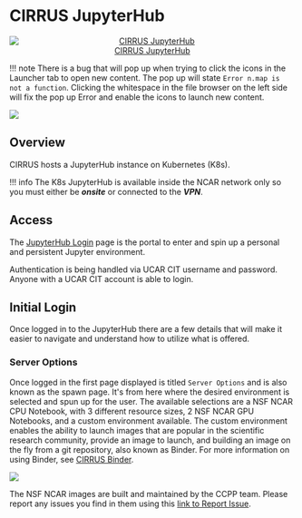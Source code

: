 # CIRRUS JupyterHub

<div style="text-align:center">
<a href="https://jupyter.k8s.ucar.edu/">
<img src="../../../media/jupyter/jhub-logo.png" 
        alt="CIRRUS JupyterHub" 
        style="display: block; margin: 0 auto" />
CIRRUS JupyterHub</a>
</div>

!!! note
    There is a bug that will pop up when trying to click the icons in the Launcher tab to open new content. The pop up will state `Error n.map is not a function`. Clicking the whitespace in the file browser on the left side will fix the pop up Error and enable the icons to launch new content. 

<img src="../../../media/jupyter/nmap_error.png"/>

## Overview

CIRRUS hosts a JupyterHub instance on Kubernetes (K8s). 

!!! info
    The K8s JupyterHub is available inside the NCAR network only so you must either be ***onsite*** or connected to the ***VPN***.

## Access
The [JupyterHub Login](https://jupyter.k8s.ucar.edu/) page is the portal to enter and spin up a personal and persistent Jupyter environment. 

Authentication is being handled via UCAR CIT username and password. Anyone with a UCAR CIT account is able to login.

## Initial Login

Once logged in to the JupyterHub there are a few details that will make it easier to navigate and understand how to utilize what is offered. 

### Server Options

Once logged in the first page displayed is titled `Server Options` and is also known as the spawn page. It's from here where the desired environment is selected and spun up for the user. The available selections are a NSF NCAR CPU Notebook, with 3 different resource sizes, 2 NSF NCAR GPU Notebooks, and a custom environment available. The custom environment enables the ability to launch images that are popular in the scientific research community, provide an image to launch, and building an image on the fly from a git repository, also known as Binder. For more information on using Binder, see [CIRRUS Binder](binderhub.md).

<img src="../../../media/jupyter/server-opts.png"/>

The NSF NCAR images are built and maintained by the CCPP team. Please report any issues you find in them using this [link to Report Issue](https://jira.ucar.edu/secure/CreateIssueDetails!init.jspa?pid=18470&issuetype=10905).